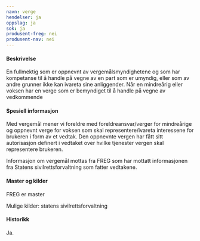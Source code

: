 ```yaml
---
navn: verge
hendelser: ja
oppslag: ja
sok: ja
produsent-freg: nei
produsent-nav: nei
---
```


#### Beskrivelse

En fullmektig som er oppnevnt av vergemålsmyndighetene og som har kompetanse til å handle på vegne av en part som er umyndig, eller som av
andre grunner ikke kan ivareta sine anliggender. Når en mindreårig eller voksen har en verge som er bemyndiget til å handle på vegne av
vedkommende

#### Spesiell informasjon

Med vergemål mener vi foreldre med foreldreansvar/verger for mindreårige og oppnevnt verge for voksen som skal representere/ivareta
interessene for brukeren i form av et vedtak. Den oppnevnte vergen har fått sitt autorisasjon definert i vedtaket over hvilke tjenester
vergen skal representere brukeren.

Informasjon om vergemål mottas fra FREG som har mottatt informasjonen fra Statens sivilrettsforvaltning som fatter vedtakene.

#### Master og kilder

FREG er master

Mulige kilder: statens sivilrettsforvaltning

#### Historikk

Ja.


